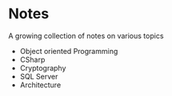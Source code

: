 # Notes
A growing collection of notes on various topics

* Object oriented Programming
* CSharp
* Cryptography
* SQL Server
* Architecture
